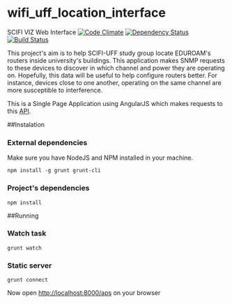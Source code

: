 # wifi_uff_location_interface
SCIFI VIZ Web Interface
[![Code Climate](https://codeclimate.com/github/rai200890/wifi_uff_location_interface/badges/gpa.svg)](https://codeclimate.com/github/rai200890/wifi_uff_location_interface)
[![Dependency Status](https://gemnasium.com/rai200890/wifi_uff_location_interface.svg)](https://gemnasium.com/rai200890/wifi_uff_location_interface)
[![Build Status](https://travis-ci.org/rai200890/wifi_uff_location_interface.svg?branch=master)](https://travis-ci.org/rai200890/wifi_uff_location_interface)

This project's aim is to help SCIFI-UFF study group locate EDUROAM's routers inside university's buildings. This application makes SNMP requests to these devices to discover in which channel and power they are operating on. Hopefully, this data will be useful to help configure routers better. For instance, devices close to one another, operating on the same channel are more susceptible to interference.

This is a Single Page Application using AngularJS which makes requests to this [API](https://github.com/rai200890/wifi_uff_location_api).

##Instalation

### External dependencies

Make sure you have NodeJS and NPM installed in your machine.

``
npm install -g grunt grunt-cli
``

### Project's dependencies

``
npm install
``

##Running

### Watch task

``
grunt watch
``

### Static server

``
grunt connect
``

Now open [http://localhost:8000/aps](http://localhost:8000/aps) on your browser
